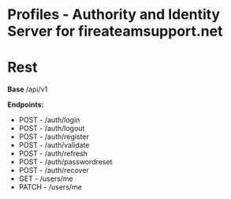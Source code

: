 # Profiles - Authority and Identity Server for fireateamsupport.net

# Rest  
**Base** /api/v1  

**Endpoints:**
  - POST - /auth/login
  - POST - /auth/logout
  - POST - /auth/register
  - POST - /auth/validate
  - POST - /auth/refresh
  - POST - /auth/passwordreset
  - POST - /auth/recover
  - GET  - /users/me
  - PATCH - /users/me

